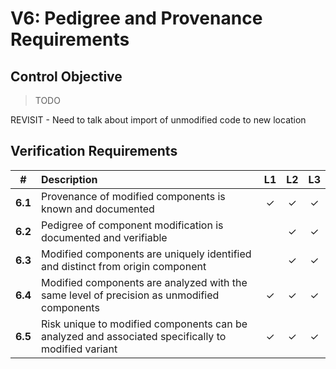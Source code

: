 # V6: Pedigree and Provenance Requirements

## Control Objective

> TODO

REVISIT - Need to talk about import of unmodified code to new location

## Verification Requirements

| # | Description | L1 | L2 | L3 |
| :---: | :--- | :---: | :---: | :---: |
| **6.1** | Provenance of modified components is known and documented | ✓ | ✓ | ✓ |
| **6.2** | Pedigree of component modification is documented and verifiable | | ✓ | ✓ |
| **6.3** | Modified components are uniquely identified and distinct from origin component | | ✓ | ✓ |
| **6.4** | Modified components are analyzed with the same level of precision as unmodified components | ✓ | ✓ | ✓ |
| **6.5** | Risk unique to modified components can be analyzed and associated specifically to modified variant | ✓ | ✓ | ✓ |

<div style="page-break-after: always; visibility: hidden">
\newpage
</div>